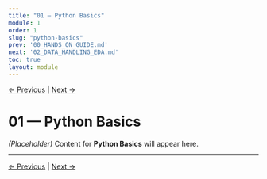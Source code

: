 ```yaml
---
title: "01 — Python Basics"
module: 1
order: 1
slug: "python-basics"
prev: '00_HANDS_ON_GUIDE.md'
next: '02_DATA_HANDLING_EDA.md'
toc: true
layout: module
---
```

[← Previous](00_HANDS_ON_GUIDE.md) | [Next →](02_DATA_HANDLING_EDA.md)

# 01 — Python Basics

*(Placeholder)* Content for **Python Basics** will appear here.

---

[← Previous](00_HANDS_ON_GUIDE.md) | [Next →](02_DATA_HANDLING_EDA.md)
